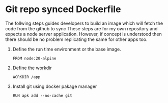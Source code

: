 # Git repo synced Dockerfile

The follwing steps guides developers to build an image which will fetch the code from the github to sync
These steps are for my  own  repository  and expects a  node server  application. However, if concept is 
understood then there should be no problem replicating the same for other apps too.

1. Define the run time environment or the base image.
   ```
   FROM node:20-alpine
   ```
2. Define the workdir
   ```
   WORKDIR /app
   ```
3. Install git using docker pakage manager
   ```
   RUN apk add --no-cache git
   ```

